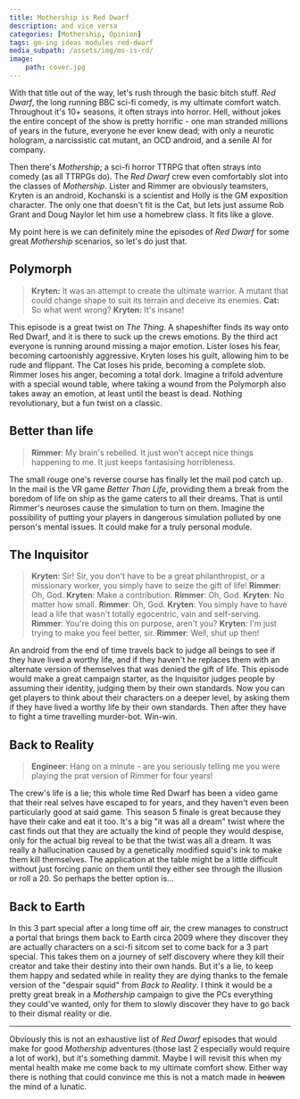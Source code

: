 ```yaml
---
title: Mothership is Red Dwarf
description: and vice versa
categories: [Mothership, Opinion]
tags: gm-ing ideas modules red-dwarf
media_subpath: /assets/img/ms-is-rd/
image:
    path: cover.jpg
---
```


With that title out of the way, let's rush through the basic bitch stuff. *Red Dwarf*, the long running BBC sci-fi comedy, is my ultimate comfort watch. Throughout it's 10+ seasons, it often strays into horror. Hell, without jokes the entire concept of the show is pretty horrific - one man stranded millions of years in the future, everyone he ever knew dead; with only a neurotic hologram, a narcissistic cat mutant, an OCD android, and a senile AI for company.

Then there's *Mothership*; a sci-fi horror TTRPG that often strays into comedy (as all TTRPGs do). The *Red Dwarf* crew even comfortably slot into the classes of *Mothership*. Lister and Rimmer are obviously teamsters, Kryten is an android, Kochanski is a scientist and Holly is the GM exposition character. The only one that doesn't fit is the Cat, but lets just assume Rob Grant and Doug Naylor let him use a homebrew class. It fits like a glove. 

My point here is we can definitely mine the episodes of *Red Dwarf* for some great *Mothership* scenarios, so let's do just that.

## Polymorph

> **Kryten:** It was an attempt to create the ultimate warrior. A mutant that could change shape to suit its terrain and deceive its enemies.
> **Cat:** So what went wrong?
> **Kryten:** It's insane!

This episode is a great twist on *The Thing*. A shapeshifter finds its way onto Red Dwarf, and it is there to suck up the crews emotions. By the third act everyone is running around missing a major emotion. Lister loses his fear, becoming cartoonishly aggressive. Kryten loses his guilt, allowing him to be rude and flippant. The Cat loses his pride, becoming a complete slob. Rimmer loses his anger, becoming a total dork. Imagine a trifold adventure with a special wound table, where taking a wound from the Polymorph also takes away an emotion, at least until the beast is dead. Nothing revolutionary, but a fun twist on a classic.

## Better than life

> **Rimmer**: My brain's rebelled. It just won't accept nice things happening to me. It just keeps fantasising horribleness.

The small rouge one's reverse course has finally let the mail pod catch up. In the mail is the VR game *Better Than Life*, providing them a break from the boredom of life on ship as the game caters to all their dreams. That is until Rimmer's neuroses cause the simulation to turn on them. Imagine the possibility of putting your players in dangerous simulation polluted by one person's mental issues. It could make for a truly personal module.

## The Inquisitor

> **Kryten**: Sir! Sir, you don't have to be a great philanthropist, or a missionary worker, you simply have to seize the gift of life!
> **Rimmer**: Oh, God.
> **Kryten**: Make a contribution.
> **Rimmer**: Oh, God.
> **Kryten**: No matter how small.
> **Rimmer**: Oh, God.
> **Kryten**: You simply have to have lead a life that wasn't totally egocentric, vain and self-serving.
> **Rimmer**: You're doing this on purpose, aren't you?
> **Kryten**: I'm just trying to make you feel better, sir.
> **Rimmer**: Well, shut up then!

An android from the end of time travels back to judge all beings to see if they have lived a worthy life, and if they haven't he replaces them with an alternate version of themselves that was denied the gift of life. This episode would make a great campaign starter, as the Inquisitor judges people by assuming their identity, judging them by their own standards. Now you can get players to think about their characters on a deeper level, by asking them if they have lived a worthy life by their own standards. Then after they have to fight a time travelling murder-bot. Win-win.

## Back to Reality

> **Engineer**: Hang on a minute - are you seriously telling me you were playing the prat version of Rimmer for four years!

The crew's life is a lie; this whole time Red Dwarf has been a video game that their real selves have escaped to for years, and they haven't even been particularly good at said game. This season 5 finale is great because they have their cake and eat it too. It's a big "it was all a dream" twist where the cast finds out that they are actually the kind of people they would despise, only for the actual big reveal to be that the twist was all a dream. It was really a hallucination caused by a genetically modified squid's ink to make them kill themselves. The application at the table might be a little difficult without just forcing panic on them until they either see through the illusion or roll a 20. So perhaps the better option is...

## Back to Earth

In this 3 part special after a long time off air, the crew manages to construct a portal that brings them back to Earth circa 2009 where they discover they are actually characters on a sci-fi sitcom set to come back for a 3 part special. This takes them on a journey of self discovery where they kill their creator and take their destiny into their own hands. But it's a lie, to keep them happy and sedated while in reality they are dying thanks to the female version of the "despair squid" from *Back to Reality*. I think it would be a pretty great break in a *Mothership* campaign to give the PCs everything they could've wanted, only for them to slowly discover they have to go back to their dismal reality or die.

----

Obviously this is not an exhaustive list of *Red Dwarf* episodes that would make for good *Mothership* adventures (those last 2 especially would require a lot of work), but it's something dammit. Maybe I will revisit this when my mental health make me come back to my ultimate comfort show. Either way there is nothing that could convince me this is not a match made in ~~heaven~~ the mind of a lunatic.